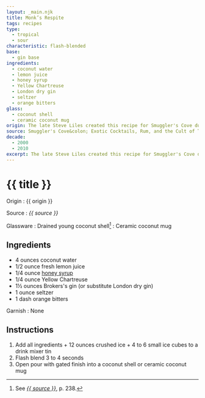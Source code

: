 ```yaml
---
layout: _main.njk
title: Monk’s Respite
tags: recipes
type:
  - tropical
  - sour
characteristic: flash-blended
base:
  - gin base
ingredients:
  - coconut water
  - lemon juice
  - honey syrup
  - Yellow Chartreuse
  - London dry gin
  - seltzer
  - orange bitters
glass:
  - coconut shell
  - ceramic coconut mug
origin: The late Steve Liles created this recipe for Smuggler's Cove during his long tenure behind their bar. Liles was named <cite>Imbibe Magazine</cite>&rsquo;s 2017 Bartender of the Year.
source: Smuggler's Cove&colon; Exotic Cocktails, Rum, and the Cult of Tiki
decade:
  - 2000
  - 2010
excerpt: The late Steve Liles created this recipe for Smuggler's Cove during his long tenure behind their bar. Liles was named Imbibe Magazine's 2017 Bartender of the Year.
---
```

<!-- markdownlint-disable MD025 -->
# {{ title }}
<!-- markdownlint-disable MD025 -->

Origin
  : {{ origin }}

Source
  : <cite>{{ source }}</cite>

Glassware
  : Drained young coconut shell[^1]
  : Ceramic coconut mug

[^1]: See <cite><a href="https://www.smugglerscovesf.com/store/smugglers-cove-exotic-cocktails-rum-and-the-cult-of-tiki-signed" rel="external noopener" target="_blank">{{ source }}</a></cite>, p. 238.

## Ingredients

* 4 ounces coconut water
* 1/2 ounce fresh lemon juice
* 1/4 ounce [honey syrup](/mixes/honey-syrup/)
* 1/4 ounce Yellow Chartreuse
* 1&frac12; ounces Brokers's gin (or substitute London dry gin)
* 1 ounce seltzer
* 1 dash orange bitters

Garnish
  : None

## Instructions

1. Add all ingredients + 12 ounces crushed ice + 4 to 6 small ice cubes to a drink mixer tin
2. Flash blend 3 to 4 seconds
3. Open  pour with gated finish into a coconut shell or ceramic coconut mug
